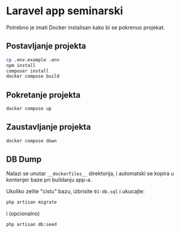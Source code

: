 # Laravel app seminarski

Potrebno je imati Docker instalisan kako bi se pokrenuo projekat.

## Postavljanje projekta
```bash
cp .env.example .env
npm install
composer install
docker compose build
```

## Pokretanje projekta
```bash
docker compose up
```

## Zaustavljanje projekta
```bash
docker compose down
```

## DB Dump
Nalazi se unutar `__dockerfiles__` direktorija, i automatski se kopira u kontenjer baze pri buildanju app-a.

Ukoliko zelite "cistu" bazu, izbrisite `01-db.sql` i ukucajte:
```bash
php artisan migrate
```

i (opcionalno)
```bash
php artisan db:seed
```
